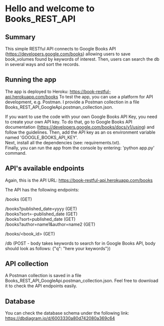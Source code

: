 # Hello and welcome to Books_REST_API

## Summary
This simple RESTful API connects to Google Books API (https://developers.google.com/books) allowing users to 
save book_volumes found by keywords of interest. 
Then, users can search the db in several ways and sort the records.


## Running the app
The app is deployed to Heroku: https://book-restful-api.herokuapp.com/books
To test the app, you can use a platform for API development, e.g. Postman. 
I provide a Postman collection in a file Books_REST_API_GoogleApi.postman_collection.json.  
  
If you want to use the code with your own Google Books API Key, 
you need to create your own API key. 
To do that, go to Google Books API documentation (https://developers.google.com/books/docs/v1/using)
and follow the guidelines. Then, add the API key as an os environment variable named 'GOOGLE_BOOKS_API_KEY'.  
Next, install all the dependencies (see: requirements.txt).  
Finally, you can run the app from the console by entering: 'python app.py' command.


## API's available endpoints
Again, this is the API URL: https://book-restful-api.herokuapp.com/books  
  
The API has the following endpoints: 
  
/books (GET)  
  
/books?published_date=yyyy (GET)  
/books?sort=-published_date (GET)  
/books?sort=published_date (GET)  
/books?author=name1&author=name2 (GET)  
  
/books/<book_id> (GET)  
  
/db (POST - body takes keywords to search for in Google Books API, 
body should look as follows: {"q": "here your keywords"})
  

## API collection
A Postman collection is saved in a file Books_REST_API_GoogleApi.postman_collection.json. Feel free to download it to check the API endpoints easily.


## Database
You can check the database schema under the following link: https://dbdiagram.io/d/6003330a80d742080a369c64